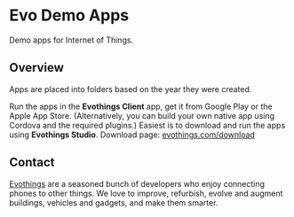 # Evo Demo Apps

Demo apps for Internet of Things.

## Overview

Apps are placed into folders based on the year they were created.

Run the apps in the **Evothings Client** app, get it from Google Play or the Apple App Store. (Alternatively, you can build your own native app using Cordova and the required plugins.) Easiest is to download and run the apps using **Evothings Studio**. Download page: [evothings.com/download](http://evothings.com/download)

## Contact

[Evothings](http://evothings.com) are a seasoned bunch of developers who enjoy connecting phones to other things. We love to improve, refurbish, evolve and augment buildings, vehicles and gadgets, and make them smarter.
